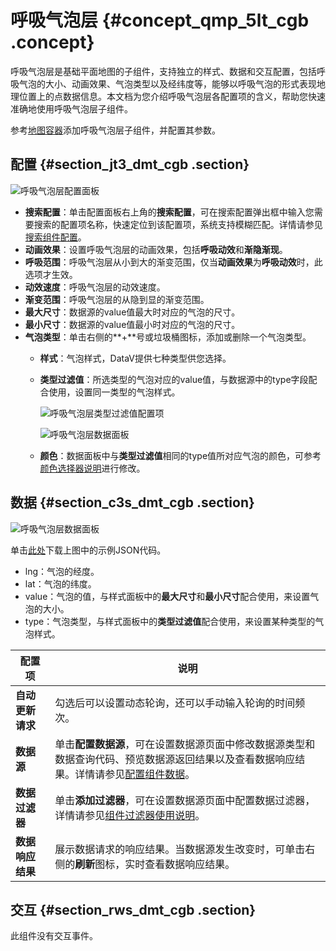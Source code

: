 # 呼吸气泡层 {#concept_qmp_5lt_cgb .concept}

呼吸气泡层是基础平面地图的子组件，支持独立的样式、数据和交互配置，包括呼吸气泡的大小、动画效果、气泡类型以及经纬度等，能够以呼吸气泡的形式表现地理位置上的点数据信息。本文档为您介绍呼吸气泡层各配置项的含义，帮助您快速准确地使用呼吸气泡层子组件。

参考[地图容器](cn.zh-CN/组件指南/基础平面地图组件/地图容器.md#)添加呼吸气泡层子组件，并配置其参数。

## 配置 {#section_jt3_dmt_cgb .section}

![呼吸气泡层配置面板](http://static-aliyun-doc.oss-cn-hangzhou.aliyuncs.com/assets/img/79890/156447007334259_zh-CN.png)

-   **搜索配置**：单击配置面板右上角的**搜索配置**，可在搜索配置弹出框中输入您需要搜索的配置项名称，快速定位到该配置项，系统支持模糊匹配。详情请参见[搜索组件配置](../cn.zh-CN/管理组件/搜索组件配置.md#)。
-   **动画效果**：设置呼吸气泡层的动画效果，包括**呼吸动效**和**渐隐渐现**。
-   **呼吸范围**：呼吸气泡层从小到大的渐变范围，仅当**动画效果**为**呼吸动效**时，此选项才生效。
-   **动效速度**：呼吸气泡层的动效速度。
-   **渐变范围**：呼吸气泡层的从隐到显的渐变范围。
-   **最大尺寸**：数据源的value值最大时对应的气泡的尺寸。
-   **最小尺寸**：数据源的value值最小时对应的气泡的尺寸。
-   **气泡类型**：单击右侧的**+**号或垃圾桶图标，添加或删除一个气泡类型。
    -   **样式**：气泡样式，DataV提供七种类型供您选择。
    -   **类型过滤值**：所选类型的气泡对应的value值，与数据源中的type字段配合使用，设置同一类型的气泡样式。

        ![呼吸气泡层类型过滤值配置项](http://static-aliyun-doc.oss-cn-hangzhou.aliyuncs.com/assets/img/79890/156447007334266_zh-CN.png)

        ![呼吸气泡层数据面板](http://static-aliyun-doc.oss-cn-hangzhou.aliyuncs.com/assets/img/79890/156447007334267_zh-CN.png)

    -   **颜色**：数据面板中与**类型过滤值**相同的type值所对应气泡的颜色，可参考[颜色选择器说明](cn.zh-CN/组件指南/配置项说明.md#section_kdw_vj4_t2b)进行修改。

## 数据 {#section_c3s_dmt_cgb .section}

![呼吸气泡层数据面板](http://static-aliyun-doc.oss-cn-hangzhou.aliyuncs.com/assets/img/79890/156447007334269_zh-CN.png)

单击[此处](http://docs-aliyun.cn-hangzhou.oss.aliyun-inc.com/assets/attach/30366/cn_zh/1557042515084/Basicmap_bubble_layer_example.json)下载上图中的示例JSON代码。

-   lng：气泡的经度。
-   lat：气泡的纬度。
-   value：气泡的值，与样式面板中的**最大尺寸**和**最小尺寸**配合使用，来设置气泡的大小。
-   type：气泡类型，与样式面板中的**类型过滤值**配合使用，来设置某种类型的气泡样式。

|配置项|说明|
|---|--|
|**自动更新请求**|勾选后可以设置动态轮询，还可以手动输入轮询的时间频次。|
|**数据源**|单击**配置数据源**，可在设置数据源页面中修改数据源类型和数据查询代码、预览数据源返回结果以及查看数据响应结果。详情请参见[配置组件数据](../cn.zh-CN/管理组件/配置组件数据.md#)。|
|**数据过滤器**|单击**添加过滤器**，可在设置数据源页面中配置数据过滤器，详情请参见[组件过滤器使用说明](../cn.zh-CN/管理组件/组件数据过滤器使用说明/使用方法.md#)。|
|**数据响应结果**|展示数据请求的响应结果。当数据源发生改变时，可单击右侧的**刷新**图标，实时查看数据响应结果。|

## 交互 {#section_rws_dmt_cgb .section}

此组件没有交互事件。

